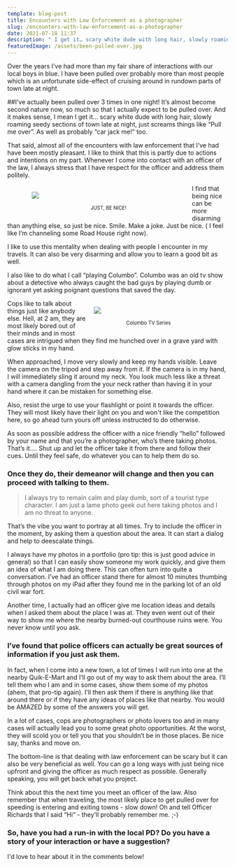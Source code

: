 ```yaml
---
template: blog-post
title: Encounters with Law Enforcement as a photographer
slug: /encounters-with-law-enforcement-as-a-photographer
date: 2021-07-18 11:37
description: " I get it… scary white dude with long hair, slowly roaming seedy sections of town late at night  "
featuredImage: /assets/been-pulled-over.jpg
---
```


<div class="sirens" style="position:absolute; top:0; left:0; width:100%; display:block; height:800px; z-index:1; border:0px solid yellow; opacity:.2;"></div>

Over the years I’ve had more than my fair share of interactions with our local boys in blue. I have been pulled over probably more than most people which is an unfortunate side-effect of cruising around in rundown parts of town late at night.

##I’ve actually been pulled over 3 times in one night!
It’s almost become second nature now, so much so that I actually expect to be pulled over. And it makes sense, I mean I get it… scary white dude with long hair, slowly roaming seedy sections of town late at night, just screams things like “Pull me over”. As well as probably “car jack me!” too.

 That said, almost all of the encounters with law enforcement that I’ve had have been mostly pleasant. I like to think that this is partly due to actions and intentions on my part. Whenever I come into contact with an officer of the law, I always stress that I have respect for the officer and address them politely.
 

  <div style="float:left; width:350px; display: flex; flex-direction:column; justify-content: center; margin-left:8%; padding:1rem; font-size:.7rem; text-align:center;"><img src="/assets/roadhouse.jpg" style="max-width:300px;" /><br />JUST, BE NICE!</div>

  <p>I find that being nice can be more disarming than anything else, so just be nice. Smile. Make a joke. Just be nice. ( I feel like I’m channeling some Road House right now).</p>




I like to use this mentality when dealing with people I encounter in my travels. It can also be very disarming and allow you to learn a good bit as well.

 <!-- <div style="display: flex; justify-content: center; float:right;"><img src="/assets/columbo.png" style=" max-width:300px;" /></div> -->



I also like to do what I call “playing Columbo”. Columbo was an old tv show about a detective who always caught the bad guys by playing dumb or ignorant yet asking poignant questions that saved the day.  <div style="float:right; width:250px; display: flex; flex-direction:column; justify-content: center; margin-right:8%; padding:1rem; font-size:.7rem; text-align:center;"><img src="/assets/columbo.png" style="max-width:200px;" /><br />Columbo TV Series</div>

Cops like to talk about things just like anybody else. Hell, at 2 am, they are most likely bored out of their minds and in most cases are intrigued when they find me hunched over in a grave yard with glow sticks in my hand. 

When approached, I move very slowly and keep my hands visible. Leave the camera on the tripod and step away from it. If the camera is in my hand, I will immediately sling it around my neck. You look much less like a threat with a camera dangling from the your neck rather than having it in your hand where it can be mistaken for something else.

<p class="callout">Also, resist the urge to use your flashlight or point it towards the officer. They will most likely have their light on you and won't like the competition here, so go ahead turn yours off unless instructed to do otherwise.</p> 

As soon as possible address the officer with a nice friendly “hello” followed by your name and that you’re a photographer, who’s there taking photos. That’s it…. Shut up and let the officer take it from there and follow their cues. Until they feel safe, do whatever you can to help them do so.

### Once they do, their demeanor will change and then you can proceed with talking to them.

 <blockquote>I always try to remain calm and play dumb, sort of a tourist type character. I am just a lame photo geek out here taking photos and I am no threat to anyone.</blockquote>
 
 
<p>That’s the vibe you want to portray at all times. Try to include the officer in the moment, by asking them a question about the area. It can start a dialog and help to deescalate things.</p>

I always have my photos in a portfolio (pro tip: this is just good advice in general) so that I can easily show someone my work quickly, and give them an idea of what I am doing there. 
This can often turn into quite a conversation. I’ve had an officer stand there for almost 10 minutes thumbing through photos on my iPad after they found me in the parking lot of an old civil war fort. 

Another time, I actually had an officer give me location ideas and details when I asked them about the place I was at. They even went out of their way to show me where the nearby burned-out courthouse ruins were. You never know until you ask.

### I’ve found that police officers can actually be great sources of information if you just ask them.

 In fact, when I come into a new town, a lot of times I will run into one at the nearby Quik-E-Mart and I’ll go out of my way to ask them about the area. I’ll tell them who I am and in some cases, show them some of my photos (ahem, that pro-tip again). I’ll then ask them if there is anything like that around there or if they have any ideas of places like that nearby. You would be AMAZED by some of the answers you will get.

In a lot of cases, cops are photographers or photo lovers too and in many cases will actually lead you to some great photo opportunities. At the worst, they will scold you or tell you that you shouldn’t be in those places. Be nice say, thanks and move on. 

The bottom-line is that dealing with law enforcement can be scary but it can also be very beneficial as well. You can go a long ways with just being nice upfront and giving the officer as much respect as possible. Generally speaking, you will get back what you project. 

Think about this the next time you meet an officer of the law. Also remember that when traveling, the most likely place to get pulled over for speeding is entering and exiting towns - slow down! 
Oh and tell Officer Richards that I said “Hi” - they’ll probably remember me.  ;-)

### So, have you had a run-in with the local PD? Do you have a story of your interaction or have a suggestion?

I'd love to hear about it in the comments below!